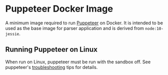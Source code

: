 # Puppeteer Docker Image

A minimum image required to run [Puppeteer](https://www.npmjs.com/package/puppeteer) on Docker. It is intended to be
used as the base image for parser application and is derived from `node:10-jessie`.

## Running Puppeteer on Linux

When run on Linux, puppeteer must be run with the sandbox off. See puppeteer's
[troubleshooting](https://github.com/GoogleChrome/puppeteer/blob/master/docs/troubleshooting.md#setting-up-chrome-linux-sandbox)
tips for details.
